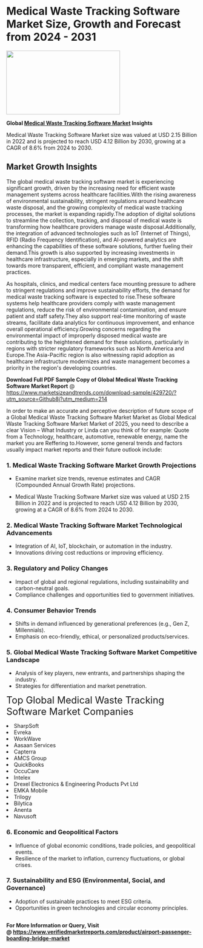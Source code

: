 <H1>Medical Waste Tracking Software Market Size, Growth and Forecast from 2024 - 2031</H1><img class="aligncenter size-medium wp-image-584254" src="https://thirdeyenews.in/wp-content/uploads/2024/09/Global-Market-Research-300x168.jpeg" alt="" width="300" height="168" /><p><strong>Global&nbsp;<a href="https://www.marketsizeandtrends.com/download-sample/429720/?utm_source=Github8j?utm_medium=214">Medical Waste Tracking Software Market</a> Insights</strong></p><p>Medical Waste Tracking Software Market size was valued at USD 2.15 Billion in 2022 and is projected to reach USD 4.12 Billion by 2030, growing at a CAGR of 8.6% from 2024 to 2030.</p><p><h2>Market Growth Insights</h2> <p>The global medical waste tracking software market is experiencing significant growth, driven by the increasing need for efficient waste management systems across healthcare facilities.With the rising awareness of environmental sustainability, stringent regulations around healthcare waste disposal, and the growing complexity of medical waste tracking processes, the market is expanding rapidly.The adoption of digital solutions to streamline the collection, tracking, and disposal of medical waste is transforming how healthcare providers manage waste disposal.Additionally, the integration of advanced technologies such as IoT (Internet of Things), RFID (Radio Frequency Identification), and AI-powered analytics are enhancing the capabilities of these software solutions, further fueling their demand.This growth is also supported by increasing investments in healthcare infrastructure, especially in emerging markets, and the shift towards more transparent, efficient, and compliant waste management practices.</p> <p>As hospitals, clinics, and medical centers face mounting pressure to adhere to stringent regulations and improve sustainability efforts, the demand for medical waste tracking software is expected to rise.These software systems help healthcare providers comply with waste management regulations, reduce the risk of environmental contamination, and ensure patient and staff safety.They also support real-time monitoring of waste streams, facilitate data analytics for continuous improvement, and enhance overall operational efficiency.Growing concerns regarding the environmental impact of improperly disposed medical waste are contributing to the heightened demand for these solutions, particularly in regions with stricter regulatory frameworks such as North America and Europe.The Asia-Pacific region is also witnessing rapid adoption as healthcare infrastructure modernizes and waste management becomes a priority in the region's developing countries.</p> <p><span class=""><strong>Download Full PDF Sample Copy of Global Medical Waste Tracking Software Market Report</strong> @ <a href="https://www.marketsizeandtrends.com/download-sample/429720/?utm_source=Github8j?utm_medium=214" target="_blank">https://www.marketsizeandtrends.com/download-sample/429720/?utm_source=Github8j?utm_medium=214</a></span></p><p>In order to make an accurate and perceptive description of future scope of a Global&nbsp;Medical Waste Tracking Software Market Market as Global&nbsp;Medical Waste Tracking Software Market Market of 2025, you need to describe a clear Vision &ndash; What Industry or Linda can you think of for example: Quote from a Technology, healthcare, automotive, renewable energy, name the market you are Reffering to.However, some general trends and factors usually impact market reports and their future outlook include:</p><h3>1.&nbsp;<strong>Medical Waste Tracking Software Market Growth Projections</strong></h3><ul><li>Examine market size trends, revenue estimates and CAGR (Compounded Annual Growth Rate) projections.</li><li><p>Medical Waste Tracking Software Market size was valued at USD 2.15 Billion in 2022 and is projected to reach USD 4.12 Billion by 2030, growing at a CAGR of 8.6% from 2024 to 2030.</p></li></ul><h3>2.&nbsp;<strong>Medical Waste Tracking Software Market Technological Advancements</strong></h3><ul><li>Integration of AI, IoT, blockchain, or automation in the industry.</li><li>Innovations driving cost reductions or improving efficiency.</li></ul><h3>3.&nbsp;<strong>Regulatory and Policy Changes</strong></h3><ul><li>Impact of global and regional regulations, including sustainability and carbon-neutral goals.</li><li>Compliance challenges and opportunities tied to government initiatives.</li></ul><h3>4.&nbsp;<strong>Consumer Behavior Trends</strong></h3><ul><li>Shifts in demand influenced by generational preferences (e.g., Gen Z, Millennials).</li><li>Emphasis on eco-friendly, ethical, or personalized products/services.</li></ul><h3>5.&nbsp;<strong>Global Medical Waste Tracking Software Market Competitive Landscape</strong></h3><ul><li>Analysis of key players, new entrants, and partnerships shaping the industry.</li><li>Strategies for differentiation and market penetration.</li></ul><p data-pm-slice="1 1 []"><span style="color: inherit; font-family: inherit; font-size: 25px;">Top Global Medical Waste Tracking Software Market Companies</span></p><div class="" data-test-id=""><p><li>SharpSoft</li><li> Evreka</li><li> WorkWave</li><li> Aasaan Services</li><li> Capterra</li><li> AMCS Group</li><li> QuickBooks</li><li> OccuCare</li><li> Intelex</li><li> Drexel Electronics & Engineering Products Pvt Ltd</li><li> EMKA Mobile</li><li> Trilogy</li><li> Bilytica</li><li> Anenta</li><li> Navusoft</li></p></div><h3>6.&nbsp;<strong>Economic and Geopolitical Factors</strong></h3><ul><li>Influence of global economic conditions, trade policies, and geopolitical events.</li><li>Resilience of the market to inflation, currency fluctuations, or global crises.</li></ul><h3>7.&nbsp;<strong>Sustainability and ESG (Environmental, Social, and Governance)</strong></h3><ul><li>Adoption of sustainable practices to meet ESG criteria.</li><li>Opportunities in green technologies and circular economy principles.</li></ul><h2><strong style="font-size: 14px;">For More Information or Query, Visit @&nbsp;</strong><a style="background-color: #ffffff; font-size: 14px;" href="https://www.marketsizeandtrends.com/report/medical-waste-tracking-software-market/" target="_blank">https://www.verifiedmarketreports.com/product/airport-passenger-boarding-bridge-market</a></h2>